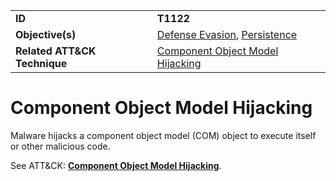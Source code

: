 |||
|---------|------------------------|
|**ID**|**T1122**|
|**Objective(s)**| [Defense Evasion](https://github.com/MBCProject/mbc-markdown/tree/master/defense-evasion), [Persistence](https://github.com/MBCProject/mbc-markdown/tree/master/persistence)|
|**Related ATT&CK Technique**|[Component Object Model Hijacking](https://attack.mitre.org/techniques/T1122)|


Component Object Model Hijacking
=================================
Malware hijacks a component object model (COM) object to execute itself or other malicious code. 

See ATT&CK: [**Component Object Model Hijacking**](https://attack.mitre.org/techniques/T1122).